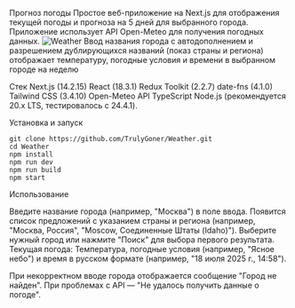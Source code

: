 Прогноз погоды Простое веб-приложение на Next.js для отображения текущей погоды и прогноза на 5 дней для выбранного города. Приложение использует API Open-Meteo для получения погодных данных.
<img src="./public/1.jpg" alt="Weather" />
Ввод названия города с автодополнением и разрешением дублирующихся названий (показ страны и региона) отображает температуру, погодные условия и времени в выбранном городе на неделю

Стек Next.js (14.2.15) React (18.3.1) Redux Toolkit (2.2.7) date-fns (4.1.0) Tailwind CSS (3.4.10) Open-Meteo API TypeScript Node.js (рекомендуется 20.x LTS, тестировалось с 24.4.1).

Установка и запуск
```
git clone https://github.com/TrulyGoner/Weather.git
cd Weather
npm install
npm run dev
npm run build
npm start
```
Использование

Введите название города (например, "Москва") в поле ввода. Появится список предложений с указанием страны и региона (например, "Москва, Россия", "Moscow, Соединенные Штаты (Idaho)"). Выберите нужный город или нажмите "Поиск" для выбора первого результата. Текущая погода: Температура, погодные условия (например, "Ясное небо") и время в русском формате (например, "18 июля 2025 г., 14:58").

При некорректном вводе города отображается сообщение "Город не найден". При проблемах с API — "Не удалось получить данные о погоде".